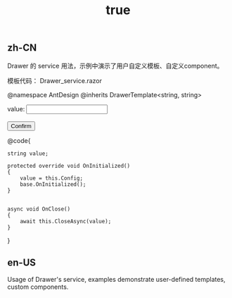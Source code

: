 ﻿---
order: 10
title:
  zh-CN: 服务方式创建
  en-US: Drawer's service
---

## zh-CN

Drawer 的 service 用法，示例中演示了用户自定义模板、自定义component。

模板代码：
Drawer_service.razor

@namespace AntDesign
@inherits DrawerTemplate<string, string>

<div>
    value: <Input @bind-Value="value" />
    <br/>
    <br/>
    <Button Type="primary" OnClick="OnClose">Confirm</Button>
</div>

@code{

    string value;

    protected override void OnInitialized()
    {
        value = this.Config;
        base.OnInitialized();
    }


    async void OnClose()
    {
        await this.CloseAsync(value);
    }
}

## en-US

Usage of Drawer's service, examples demonstrate user-defined templates, custom components.
